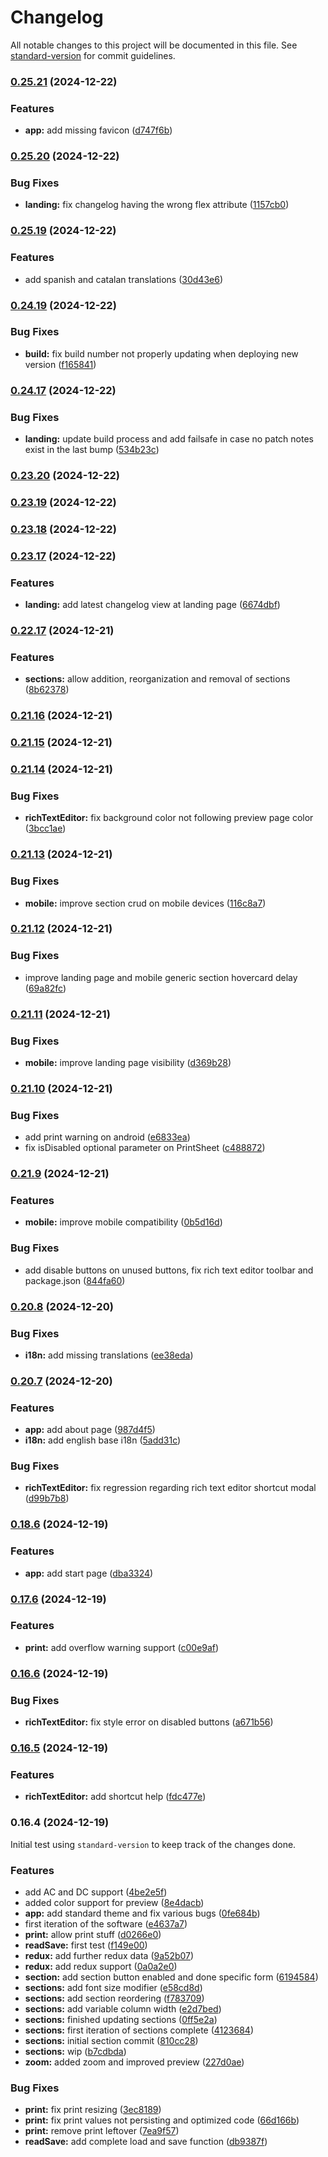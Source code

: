 # Changelog

All notable changes to this project will be documented in this file. See [standard-version](https://github.com/conventional-changelog/standard-version) for commit guidelines.

### [0.25.21](https://github.com/kosmicteal/reactionroll/compare/v0.25.20...v0.25.21) (2024-12-22)


### Features

* **app:** add missing favicon ([d747f6b](https://github.com/kosmicteal/reactionroll/commit/d747f6bf16dd1539fdd23fe6553e8aa6c8488611))

### [0.25.20](https://github.com/kosmicteal/reactionroll/compare/v0.25.19...v0.25.20) (2024-12-22)


### Bug Fixes

* **landing:** fix changelog having the wrong flex attribute ([1157cb0](https://github.com/kosmicteal/reactionroll/commit/1157cb0060bf5200658080828253f92dc79ff321))

### [0.25.19](https://github.com/kosmicteal/reactionroll/compare/v0.24.19...v0.25.19) (2024-12-22)


### Features

* add spanish and catalan translations ([30d43e6](https://github.com/kosmicteal/reactionroll/commit/30d43e63fda7d43ed2a7429fdf569f8859bf789e))

### [0.24.19](https://github.com/kosmicteal/reactionroll/compare/v0.24.17...v0.24.19) (2024-12-22)


### Bug Fixes

* **build:** fix build number not properly updating when deploying new version ([f165841](https://github.com/kosmicteal/reactionroll/commit/f165841be82f07687294020d42db16d3c15dbc19))

### [0.24.17](https://github.com/kosmicteal/reactionroll/compare/v0.23.19...v0.24.17) (2024-12-22)


### Bug Fixes

* **landing:** update build process and add failsafe in case no patch notes exist in the last bump ([534b23c](https://github.com/kosmicteal/reactionroll/commit/534b23c8c9d78a0dd51a8ec792c57198c6db22c2))

### [0.23.20](https://github.com/kosmicteal/reactionroll/compare/v0.23.19...v0.23.20) (2024-12-22)

### [0.23.19](https://github.com/kosmicteal/reactionroll/compare/v0.23.18...v0.23.19) (2024-12-22)

### [0.23.18](https://github.com/kosmicteal/reactionroll/compare/v0.23.17...v0.23.18) (2024-12-22)

### [0.23.17](https://github.com/kosmicteal/reactionroll/compare/v0.22.17...v0.23.17) (2024-12-22)


### Features

* **landing:** add latest changelog view at landing page ([6674dbf](https://github.com/kosmicteal/reactionroll/commit/6674dbf2ebf6fd6bdddd89575266a37838345977))

### [0.22.17](https://github.com/kosmicteal/reactionroll/compare/v0.21.16...v0.22.17) (2024-12-21)


### Features

* **sections:** allow addition, reorganization and removal of sections ([8b62378](https://github.com/kosmicteal/reactionroll/commit/8b623786ab3adc00c72fbcdf82eb166acf15c62e))

### [0.21.16](https://github.com/kosmicteal/reactionroll/compare/v0.21.15...v0.21.16) (2024-12-21)

### [0.21.15](https://github.com/kosmicteal/reactionroll/compare/v0.21.14...v0.21.15) (2024-12-21)

### [0.21.14](https://github.com/kosmicteal/reactionroll/compare/v0.21.13...v0.21.14) (2024-12-21)


### Bug Fixes

* **richTextEditor:** fix background color not following preview page color ([3bcc1ae](https://github.com/kosmicteal/reactionroll/commit/3bcc1ae895c1f556d2a6ed4fce8ac55592d0ff70))

### [0.21.13](https://github.com/kosmicteal/reactionroll/compare/v0.21.12...v0.21.13) (2024-12-21)


### Bug Fixes

* **mobile:** improve section crud on mobile devices ([116c8a7](https://github.com/kosmicteal/reactionroll/commit/116c8a7c5f346c7ae5b790c6c47e47aa92d10d04))

### [0.21.12](https://github.com/kosmicteal/reactionroll/compare/v0.21.11...v0.21.12) (2024-12-21)


### Bug Fixes

* improve landing page and mobile generic section hovercard delay ([69a82fc](https://github.com/kosmicteal/reactionroll/commit/69a82fcfadc27608afda4f8c380e168c6a5ec4bd))

### [0.21.11](https://github.com/kosmicteal/reactionroll/compare/v0.21.10...v0.21.11) (2024-12-21)


### Bug Fixes

* **mobile:** improve landing page visibility ([d369b28](https://github.com/kosmicteal/reactionroll/commit/d369b2859bda6acfe68c8e4da36a5cf211c59ba1))

### [0.21.10](https://github.com/kosmicteal/reactionroll/compare/v0.21.9...v0.21.10) (2024-12-21)


### Bug Fixes

* add print warning on android ([e6833ea](https://github.com/kosmicteal/reactionroll/commit/e6833ea3e756f33107e711b1600a5af9ef461d16))
* fix isDisabled optional parameter on PrintSheet ([c488872](https://github.com/kosmicteal/reactionroll/commit/c488872974ef9970b8879c972a76dfa3e01fe22a))

### [0.21.9](https://github.com/kosmicteal/reactionroll/compare/v0.20.8...v0.21.9) (2024-12-21)


### Features

* **mobile:** improve mobile compatibility ([0b5d16d](https://github.com/kosmicteal/reactionroll/commit/0b5d16da52f4322ace9452380f0dc9542c285612))


### Bug Fixes

* add disable buttons on unused buttons, fix rich text editor toolbar and package.json ([844fa60](https://github.com/kosmicteal/reactionroll/commit/844fa607eb64c3a3ab8a8a5a503eed0d5d9fd877))

### [0.20.8](https://github.com/kosmicteal/reactionroll/compare/v0.20.7...v0.20.8) (2024-12-20)


### Bug Fixes

* **i18n:** add missing translations ([ee38eda](https://github.com/kosmicteal/reactionroll/commit/ee38edad4c68157ea0e9f8f8e138c3ccb9a2619e))

### [0.20.7](https://github.com/kosmicteal/reactionroll/compare/v0.16.8...v0.20.7) (2024-12-20)


### Features

* **app:** add about page ([987d4f5](https://github.com/kosmicteal/reactionroll/commit/987d4f5af25d385f36edfd2e3d90e4abdbd2db0e))
* **i18n:** add english base i18n ([5add31c](https://github.com/kosmicteal/reactionroll/commit/5add31c81cc4c220465997a8cfa22abbf244a076))


### Bug Fixes

* **richTextEditor:** fix regression regarding rich text editor shortcut modal ([d99b7b8](https://github.com/kosmicteal/reactionroll/commit/d99b7b8f4636cceb1a992d618e2955c17f47a3c2))

### [0.18.6](https://github.com/kosmicteal/reactionroll/compare/v0.16.7...v0.16.8) (2024-12-19)


### Features

* **app:** add start page ([dba3324](https://github.com/kosmicteal/reactionroll/commit/dba3324b0dc888853234f85fa8ad68211e9dc1f9))

### [0.17.6](https://github.com/kosmicteal/reactionroll/compare/v0.16.6...v0.16.7) (2024-12-19)


### Features

* **print:** add overflow warning support ([c00e9af](https://github.com/kosmicteal/reactionroll/commit/c00e9af1766581e8867e559db1dfc426a2b59b04))

### [0.16.6](https://github.com/kosmicteal/reactionroll/compare/v0.16.5...v0.16.6) (2024-12-19)


### Bug Fixes

* **richTextEditor:** fix style error on disabled buttons ([a671b56](https://github.com/kosmicteal/reactionroll/commit/a671b56da0800bfca6bff2faa8edf6769bf713d1))

### [0.16.5](https://github.com/kosmicteal/reactionroll/compare/v0.16.4...v0.16.5) (2024-12-19)


### Features

* **richTextEditor:** add shortcut help ([fdc477e](https://github.com/kosmicteal/reactionroll/commit/fdc477ee88f65a4988650c5796168147622bbe89))

### 0.16.4 (2024-12-19)

Initial test using `standard-version` to keep track of the changes done.

### Features

* add AC and DC support ([4be2e5f](https://github.com/kosmicteal/reactionroll/commit/4be2e5f4120c17c6299792c229d78995df40373c))
* added color support for preview ([8e4dacb](https://github.com/kosmicteal/reactionroll/commit/8e4dacb1fcca9895f1402c4dad81ffb5827d75c4))
* **app:** add standard theme and fix various bugs ([0fe684b](https://github.com/kosmicteal/reactionroll/commit/0fe684b9c59846fc310e2e2475d3b13c29d21916))
* first iteration of the software ([e4637a7](https://github.com/kosmicteal/reactionroll/commit/e4637a7f7f62e13f9c74c5f72cba2701f374846d))
* **print:** allow print stuff ([d0266e0](https://github.com/kosmicteal/reactionroll/commit/d0266e0fa969b0c6c917364f40a08667f0d957b6))
* **readSave:** first test ([f149e00](https://github.com/kosmicteal/reactionroll/commit/f149e00333a52e0ecbbb6f57795a58f09b9a125b))
* **redux:** add further redux data ([9a52b07](https://github.com/kosmicteal/reactionroll/commit/9a52b073f97ef44267dab86448977f0c853d1552))
* **redux:** add redux support ([0a0a2e0](https://github.com/kosmicteal/reactionroll/commit/0a0a2e056017d519974ee7232a7e8974310aa41d))
* **section:** add section button enabled and done specific form ([6194584](https://github.com/kosmicteal/reactionroll/commit/61945840cfd54cd0aaa1b2f1f25e4468a7f564be))
* **sections:** add font size modifier ([e58cd8d](https://github.com/kosmicteal/reactionroll/commit/e58cd8da8436a276b956cb54c5f43d2e25a75441))
* **sections:** add section reordering ([f783709](https://github.com/kosmicteal/reactionroll/commit/f783709eb7e9f0a6edba7f47191e922ae667f6f6))
* **sections:** add variable column width ([e2d7bed](https://github.com/kosmicteal/reactionroll/commit/e2d7bedb11fb26b7a1d4049bd627302392eb9943))
* **sections:** finished updating sections ([0ff5e2a](https://github.com/kosmicteal/reactionroll/commit/0ff5e2ab7f3ba6c43b407c2671e92da2298ad896))
* **sections:** first iteration of sections complete ([4123684](https://github.com/kosmicteal/reactionroll/commit/4123684625335358b88eb9063f713b7f386549fb))
* **sections:** initial section commit ([810cc28](https://github.com/kosmicteal/reactionroll/commit/810cc28e4cda3111853defe121dcac69c29dedc9))
* **sections:** wip ([b7cdbda](https://github.com/kosmicteal/reactionroll/commit/b7cdbda4ec454e0aca8de044ab18528325790011))
* **zoom:** added zoom and improved preview ([227d0ae](https://github.com/kosmicteal/reactionroll/commit/227d0aebf0f6bd48fc8b777d3a1d8db2eecacc7e))


### Bug Fixes

* **print:** fix print resizing ([3ec8189](https://github.com/kosmicteal/reactionroll/commit/3ec8189ac1daa100b887a924766a958bd3d72d40))
* **print:** fix print values not persisting and optimized code ([66d166b](https://github.com/kosmicteal/reactionroll/commit/66d166bf037782af131391137a89aee7d6e1b4bc))
* **print:** remove print leftover ([7ea9f57](https://github.com/kosmicteal/reactionroll/commit/7ea9f57e5652d5576d10856504faf7a666f8a6e7))
* **readSave:** add complete load and save function ([db9387f](https://github.com/kosmicteal/reactionroll/commit/db9387f5a7261326f344801480e3eaf2530eb843))
